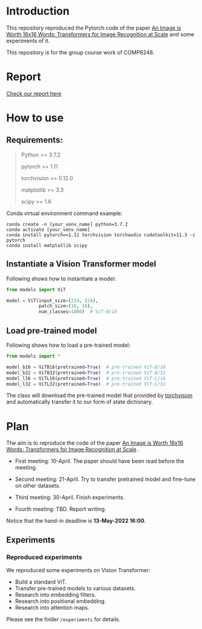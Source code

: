 # Introduction

This repository reproduced the Pytorch code of the
paper [An Image is Worth 16x16 Words: Transformers for Image Recognition at Scale](https://openreview.net/forum?id=YicbFdNTTy)
and some experiments of it.

This repository is for the group course work of COMP6248.

# Report

[Check our report here](report.pdf)

# How to use

## Requirements:

> Python >= 3.7.2
>
> pytorch >= 1.11
>
> torchvision >= 0.12.0
>
> matplotlib >= 3.3
>
> scipy >= 1.6

Conda virtual environment command example:

```
conda create -n [your_venv_name] python=3.7.2
conda activate [your_venv_name]
conda install pytorch==1.11 torchvision torchaudio cudatoolkit=11.3 -c pytorch
conda install matplotlib scipy
```

## Instantiate a Vision Transformer model

Following shows how to instantiate a model:

```python
from models import ViT

model = ViT(input_size=(224, 224),
            patch_size=(16, 16),
            num_classes=1000)  # ViT-B/16
```

## Load pre-trained model

Following shows how to load a pre-trained model:

```python
from models import *

model_b16 = ViTB16(pretrained=True)  # pre-trained ViT-B/16
model_b32 = ViTB32(pretrained=True)  # pre-trained ViT-B/32
model_l16 = ViTL16(pretrained=True)  # pre-trained ViT-L/16
model_l32 = ViTL32(pretrained=True)  # pre-trained ViT-L/32
```

The class will download the pre-trained model that provided by [torchvision](https://github.com/pytorch/vision) and
automatically transfer it to our form of state dictionary.

# Plan

The aim is to reproduce the code of the
paper [An Image is Worth 16x16 Words: Transformers for Image Recognition at Scale](https://openreview.net/forum?id=YicbFdNTTy)
.

* First meeting: 10-April. The paper should have been read before the meeting.

* Second meeting: 21-April. Try to transfer pretrained model and fine-tune on other datasets.

* Third meeting: 30-April. Finish experiments.

* Fourth meeting: TBD. Report writing.

Notice that the hand-in deadline is **13-May-2022 16:00**.

## Experiments

### Reproduced experiments

We reproduced some experiments on Vision Transformer:
* Build a standard ViT.
* Transfer pre-trained models to various datasets.
* Research into embedding filters.
* Research into positional embedding.
* Research into attention maps.

Please see the folder `/experiments` for details.

[//]: # (Here are most of the experiments in the paper. We will reproduce some of them with check marks.)

[//]: # ()
[//]: # ("<font color=lime>√</font>" indicates that the reproduced experiment is included in this repository.)

[//]: # ()
[//]: # ("<font color=red>×</font>" indicates that the reproduced experiment is NOT included in this repository.)

[//]: # ()
[//]: # (* Build a standard ViT. <font color=lime>√</font>)

[//]: # ()
[//]: # ([//]: # &#40;  ![0]&#40;img/ViT.jpg&#41;&#41;)
[//]: # (* Pretrained ViT on JFT and finetune on other datasets comparing with other models like ResNet. <font color=red>×</font>)

[//]: # ()
[//]: # ([//]: # &#40;  ![1]&#40;img/1.png&#41;&#41;)
[//]: # (* Pretraining on different size of datasets of ImageNet, ImageNet-21k, and JFT- 300M. <font color=red>×</font>)

[//]: # (* Training on random subsets of 9M, 30M, and 90M as well as the full JFT- 300M dataset. <font color=red>×</font>)

[//]: # ()
[//]: # ([//]: # &#40;  ![2]&#40;img/2.png&#41;&#41;)
[//]: # (* Transfer accuracy with increasing pre-training compute. <font color=red>×</font>)

[//]: # ()
[//]: # ([//]: # &#40;  ![3]&#40;img/3.png&#41;&#41;)
[//]: # (* Research into embedding filters. <font color=lime>√</font>)

[//]: # (* Research into positional embedding. <font color=lime>√</font>)

[//]: # (* Research into attention distance. <font color=red>×</font>)

[//]: # ()
[//]: # ([//]: # &#40;  ![4]&#40;img/4.png&#41;&#41;)
[//]: # (* The performance of ViT with self-supervision. <font color=red>×</font>)

[//]: # (* Transfer pre-trained models to various datasets. <font color=lime>√</font>)

[//]: # ()
[//]: # ([//]: # &#40;* ![10]&#40;img/10.png&#41;&#41;)
[//]: # (* Compare SGD and Adam on ResNet. <font color=red>×</font>)

[//]: # ()
[//]: # ([//]: # &#40;  ![5]&#40;img/5.png&#41;&#41;)
[//]: # (* Test different Transformer shapes. <font color=red>×</font>)

[//]: # ()
[//]: # ([//]: # &#40;  ![6]&#40;img/6.png&#41;&#41;)
[//]: # (* Compare positional embeddings of 1-D, 2-D and relative one. <font color=red>×</font>)

[//]: # ()
[//]: # ([//]: # &#40;  ![7]&#40;img/7.png&#41;&#41;)
[//]: # (* More research on axial attentions. <font color=red>×</font>)

[//]: # ()
[//]: # ([//]: # &#40;  ![8]&#40;img/8.png&#41;&#41;)
[//]: # (* Attention maps. <font color=lime>√</font>)

[//]: # ()
[//]: # ([//]: # &#40;  ![9]&#40;img/9.png&#41;&#41;)
